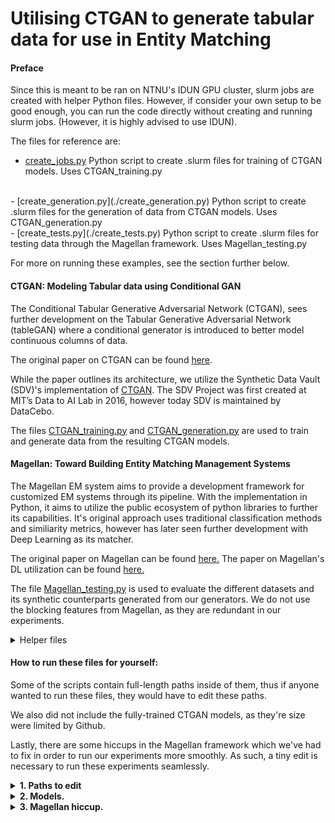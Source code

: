 # Utilising CTGAN to generate tabular data for use in Entity Matching

#### Preface

Since this is meant to be ran on NTNU's IDUN GPU cluster, slurm jobs are created with helper Python files. However, if consider your own setup to be good enough, you can run the code directly without creating and running slurm jobs. (However, it is highly advised to use IDUN). 

The files for reference are:
- [create_jobs.py](./create_jobs.py)
Python script to create .slurm files for training of CTGAN models. Uses CTGAN_training.py
<br>
- [create_generation.py](./create_generation.py)
Python script to create .slurm files for the generation of data from CTGAN models. Uses CTGAN_generation.py
<br>
- [create_tests.py](./create_tests.py)
Python script to create .slurm files for testing data through the Magellan framework. Uses Magellan_testing.py

For more on running these examples, see the section further below.

#### CTGAN: Modeling Tabular data using Conditional GAN

The Conditional Tabular Generative Adversarial Network (CTGAN), sees further development on the Tabular Generative Adversarial Network (tableGAN) where a conditional generator is introduced to better model continuous columns of data. 

The original paper on CTGAN can be found [here](https://arxiv.org/abs/1907.00503).

While the paper outlines its architecture, we utilize the Synthetic Data Vault (SDV)'s implementation of [CTGAN](https://sdv.dev/SDV/user_guides/single_table/ctgan.html). The SDV Project was first created at MIT’s Data to AI Lab in 2016, however today SDV is maintained by DataCebo. 

The files [CTGAN_training.py](./CTGAN_training.py) and [CTGAN_generation.py](./CTGAN_generation.py) are used to train and generate data from the resulting CTGAN models.

#### Magellan: Toward Building Entity Matching Management Systems

The Magellan EM system aims to provide a development framework for customized EM systems through its pipeline. With the implementation in Python, it aims to utilize the public ecosystem of python libraries to further its capabilities. It's original approach uses traditional classification methods and similiarity metrics, however has later seen further development with Deep Learning as its matcher. 

The original paper on Magellan can be found [here.](https://pages.cs.wisc.edu/~anhai/papers1/magellan-sigmodrec18.pdf)
The paper on Magellan's DL utilization can be found [here.](https://pages.cs.wisc.edu/~anhai/papers1/deepmatcher-sigmod18.pdf)

The file [Magellan_testing.py](./Magellan_testing.py) is used to evaluate the different datasets and its synthetic counterparts generated from our generators. We do not use the blocking features from Magellan, as they are redundant in our experiments. 

<details><summary>Helper files</summary>
<p>

#### [create_parser.py](./create_parser.py)
Magellan and Ditto require different formats for their datasets. This file is used to create .slurm jobs for parsing data. It uses the [parse_data.py](./parse_data.py) script to parse data from text based Ditto formats to dataframe based Magellan formats, and vice versa.

#### [create_datasets.py](./create_datasets.py)
This file is used to combine the real data with the generated data, creating the datasets that are used in experiments in the process.

#### [make_graphs.py](./make_graphs.py)
This file loads in the result files from the "Results" directory, and generate plots based on the files values.

### [rename_files.py](./rename_files.py)
This file simply renames some of the files from the synthetic datasets. A simple naming convention error on the Augmentation and GPT-2 generated datasets caused the need for this.


</p>
</details>

#### How to run these files for yourself:

Some of the scripts contain full-length paths inside of them, thus if anyone wanted to run these files, they would have to edit these paths.

We also did not include the fully-trained CTGAN models, as they're size were limited by Github. 

Lastly, there are some hiccups in the Magellan framework which we've had to fix in order to run our experiments more smoothly. As such, a tiny edit is necessary to run these experiments seamlessly. 

<details><summary><b>1. Paths to edit</b></summary>
<p>

##### 1. create_datasets.py
On line 20: 
```IDUN_PATH = r'/cluster/home/alekssim/Documents/IDUN/Idun/CTGAN/'```
Change to:
```IDUN_PATH = r'<your_directory>/Idun/CTGAN/'```

##### 2. create_generation.py
On line 4: 
```script_path = r"/cluster/home/alekssim/Documents/IDUN/Idun/CTGAN/CTGAN_generation.py"```
Change to:
```script_path = r"<your_directory>/Idun/CTGAN/CTGAN_generation.py"```

On line 54: 
```jobs_dir = r'/cluster/home/alekssim/Documents/IDUN/Idun/CTGAN/gen_jobs/'```
Change to:
```jobs_dir = r'<your_directory>/Idun/CTGAN/gen_jobs/'```

On line 88: 
```file.write(f"sbatch {name}.slurm alekssim\n")```
Change to:
```file.write(f"sbatch {name}.slurm <your_IDUN_user>\n")```

##### 3. create_jobs.py
On line 4: 
```script_path = r"/cluster/home/alekssim/Documents/IDUN/Idun/CTGAN/CTGAN_training.py"```
Change to:
```script_path = r"<your_directory>/Idun/CTGAN/CTGAN_training.py"```

On line 52: 
```jobs_dir = r'/cluster/home/alekssim/Documents/IDUN/Idun/CTGAN/jobs/'```
Change to:
```jobs_dir = r'<your_directory>/Idun/CTGAN/jobs/'```

On line 86: 
```file.write(f"sbatch {name}.slurm alekssim\n")```
Change to:
```file.write(f"sbatch {name}.slurm <your_IDUN_user>\n")```

##### 4. create_parser.py
On line 11: 
```script_path = r"/cluster/home/alekssim/Documents/IDUN/Idun/CTGAN/parse_data.py"```
Change to:
```script_path = r"<your_directory>/Idun/CTGAN/parse_data.py"```

On line 62: 
```jobs_dir = r'/cluster/home/alekssim/Documents/IDUN/Idun/CTGAN/parse_jobs/'```
Change to:
```jobs_dir = r'<your_directory>/Idun/CTGAN/parse_jobs/'```

On line 99: 
```file.write(f"sbatch {name}.slurm alekssim\n")```
Change to:
```file.write(f"sbatch {name}.slurm <your_IDUN_user>\n")```

##### 5. create_tests.py
On line 24: 
```script_path = r"/cluster/home/alekssim/Documents/IDUN/Idun/CTGAN/Magellan_testing.py"```
Change to:
```script_path = r"<your_directory>/Idun/CTGAN/Magellan_testing.py"```

On line 90: 
```jobs_dir = r'/cluster/home/alekssim/Documents/IDUN/Idun/CTGAN/match_jobs/'```
Change to:
```jobs_dir = r'<your_directory>/Idun/CTGAN/match_jobs/'```

On line 102: 
```file.write(f"sbatch {name}.slurm alekssim\n")```
Change to:
```file.write(f"sbatch {name}.slurm <your_IDUN_user>\n")```

##### 6. CTGAN_generation.py
On line 25: 
```model_dir = r'/cluster/home/alekssim/Documents/IDUN/Idun/CTGAN/Models/'```
Change to:
```model_dir = r'<your_directory>/Idun/CTGAN/Models/'```

On line 28 and 29: 
```datasets_dir = r'/cluster/home/alekssim/Documents/IDUN/Idun/CTGAN/Datasets/'
synth_dir = r'/cluster/home/alekssim/Documents/IDUN/Idun/CTGAN/Datasets_Synth/Magellan/'
```
Change to:
```datasets_dir = r'<your_directory>/Idun/CTGAN/Datasets/'
synth_dir = r'<your_directory>/Idun/CTGAN/Datasets_Synth/Magellan/'

```

##### 7. CTGAN_training.py
On line 21: 
```model_dir = r'/cluster/home/alekssim/Documents/IDUN/Idun/CTGAN/Models'```
Change to:
```model_dir = r'<your_directory>/Idun/CTGAN/Models/'```

On line 24: 
```datasets_dir = r'/cluster/home/alekssim/Documents/IDUN/Idun/CTGAN/Datasets/'```
Change to:
```datasets_dir = r'<your_directory>/Idun/CTGAN/Datasets/'```

##### 8. Magellan_testing.py
On line 44: 
```datasets_dir = r'/cluster/home/alekssim/Documents/IDUN/Idun/CTGAN/Datasets/'```
Change to:
```datasets_dir = r'<your_directory>/Idun/CTGAN/Datasets/'```

On line 49-58: 
```synth_dir = r'/cluster/home/alekssim/Documents/IDUN/Idun/CTGAN/Datasets_Synth/Magellan/<generator>/'```
Change to:
```synth_dir = r'<your_directory>/Idun/CTGAN/Datasets_Synth/Magellan/<generator>/'```

On line 384:
```temp_C_dir = r"/cluster/home/alekssim/Documents/IDUN/Idun/CTGAN/Datasets/Temp_Tables"```
Change to:
```temp_C_dir = r"<your_directory>/Idun/CTGAN/Datasets/Temp_Tables"```

On line 572:
```result_dir = r"/cluster/home/alekssim/Documents/IDUN/Idun/CTGAN/Results/"```
Change to:
```result_dir = r"<your_directory>/Idun/CTGAN/Results/"```

##### 9. make_graphs.py
On line 44: 
```save_score_path = r"C:\Users\aleks\Desktop\Master Thesis\Idun\CTGAN\Results" + os.sep + plot_type + ".csv"```
Change to:
```save_score_path = r"<your_directory>\Idun\CTGAN\Results" + os.sep + plot_type + ".csv"```

##### 10. make_graphs.py
On line 21: 
```dataset_orig_data = r'/cluster/home/alekssim/Documents/IDUN/Idun/CTGAN/Datasets/'```
Change to:
```dataset_orig_data = r'<your_directory>/Idun/CTGAN/Datasets/'```

On line 25-29:
```datasets_dir = r'/cluster/home/alekssim/Documents/IDUN/Idun/CTGAN/Datasets_Synth/Magellan/'```
```datasets_goal_dir = r'/cluster/home/alekssim/Documents/IDUN/Idun/CTGAN/Datasets_Synth/Ditto/'```

Change to:
```datasets_dir = r'<your_directory>/Idun/CTGAN/Datasets_Synth/Magellan/'```
```datasets_goal_dir = r'<your_directory>/Idun/CTGAN/Datasets_Synth/Ditto/'```

</details>

<details><summary><b>2. Models.</b></summary>

As previously stated, the models trained were too big for GitHub. However, to skip the lengthy procedure of training each model again, the models can be downloaded [here.](https://mega.nz/file/kWFE3RTJ#0RKAPHafFShhNI92084hwpNI4KiRDXUF13hmRUj6JsQ)

Simply un-zip the file, and move the "Models" folder into the "CTGAN" folder.

</details>


<details><summary><b>3. Magellan hiccup.</b></summary>

Magellan needs attribute correspondance for generating feature_tables for its matching procedure. However, this function can sometimes pick up multiple attribute correspondaces and require manual work to be configured correctly. 

We have slightly adjusted a file inside of the py_entitymatching library to combat this. Simply download the file [here.](https://mega.nz/file/lSt2nQrL#zujF_FcPfaoBShViHRse5WvOKXn1ltUdB5hPGMdPbAw), and replace the corresponding file inside of the py_entitymatching library folder. This is usually found in your python directory, in **[../site-packages/py_entitymatching/feature]**.

If this sounds too grevious of a task, simply run Magellan_testing.py until it throws an error pointing to the file in question. It will usually accompany the path to the file required to be replaced. 

</details>